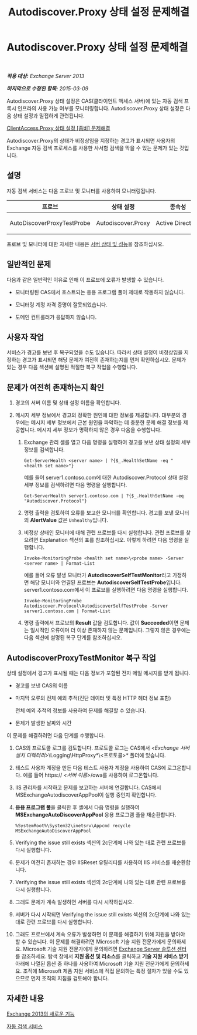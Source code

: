 ﻿---
title: Autodiscover.Proxy 상태 설정 문제해결
TOCTitle: Autodiscover.Proxy 상태 설정 문제해결
ms:assetid: b6a817cf-0b85-4620-adb7-cc3616c11268
ms:mtpsurl: https://technet.microsoft.com/ko-kr/library/ms.exch.scom.autodiscover.proxy(v=EXCHG.150)
ms:contentKeyID: 53275580
ms.date: 03/06/2017
mtps_version: v=EXCHG.150
ms.translationtype: MT
---

# Autodiscover.Proxy 상태 설정 문제해결

 

_**적용 대상:** Exchange Server 2013_

_**마지막으로 수정된 항목:** 2015-03-09_

Autodiscover.Proxy 상태 설정은 CAS(클라이언트 액세스 서버)에 있는 자동 검색 프록시 인프라의 사용 가능 여부를 모니터링합니다. Autodiscover.Proxy 상태 설정은 다음 상태 설정과 밀접하게 관련됩니다.

[ClientAccess.Proxy 상태 설정 \[좀비\] 문제해결](troubleshooting-clientaccess-proxy-health-set.md)

Autodiscover.Proxy의 상태가 비정상임을 지정하는 경고가 표시되면 사용자의 Exchange 자동 검색 프로세스를 사용한 사서함 검색을 막을 수 있는 문제가 있는 것입니다.

## 설명

자동 검색 서비스는 다음 프로브 및 모니터를 사용하여 모니터링됩니다.


<table>
<colgroup>
<col style="width: 25%" />
<col style="width: 25%" />
<col style="width: 25%" />
<col style="width: 25%" />
</colgroup>
<thead>
<tr class="header">
<th>프로브</th>
<th>상태 설정</th>
<th>종속성</th>
<th>연결된 모니터</th>
</tr>
</thead>
<tbody>
<tr class="odd">
<td><p>AutoDiscoverProxyTestProbe</p></td>
<td><p>Autodiscover.Proxy</p></td>
<td><p>Active Directory</p></td>
<td><p>AutodiscoverProxyTestMonitor</p></td>
</tr>
</tbody>
</table>


프로브 및 모니터에 대한 자세한 내용은 [서버 상태 및 성능](https://technet.microsoft.com/ko-kr/library/jj150551\(v=exchg.150\))을 참조하십시오.

## 일반적인 문제

다음과 같은 일반적인 이유로 인해 이 프로브에 오류가 발생할 수 있습니다.

  - 모니터링된 CAS에서 호스트되는 응용 프로그램 풀이 제대로 작동하지 않습니다.

  - 모니터링 계정 자격 증명이 잘못되었습니다.

  - 도메인 컨트롤러가 응답하지 않습니다.

## 사용자 작업

서비스가 경고를 보낸 후 복구되었을 수도 있습니다. 따라서 상태 설정이 비정상임을 지정하는 경고가 표시되면 해당 문제가 여전히 존재하는지를 먼저 확인하십시오. 문제가 있는 경우 다음 섹션에 설명된 적절한 복구 작업을 수행합니다.

## 문제가 여전히 존재하는지 확인

1.  경고의 서버 이름 및 상태 설정 이름을 확인합니다.

2.  메시지 세부 정보에서 경고의 정확한 원인에 대한 정보를 제공합니다. 대부분의 경우에는 메시지 세부 정보에서 근본 원인을 파악하는 데 충분한 문제 해결 정보를 제공합니다. 메시지 세부 정보가 명확하지 않은 경우 다음을 수행합니다.
    
    1.  Exchange 관리 셸를 열고 다음 명령을 실행하여 경고를 보낸 상태 설정의 세부 정보를 검색합니다.
        
            Get-ServerHealth <server name> | ?{$_.HealthSetName -eq "<health set name>"}
        
        예를 들어 server1.contoso.com에 대한 Autodiscover.Protocol 상태 설정 세부 정보를 검색하려면 다음 명령을 실행합니다.
        
            Get-ServerHealth server1.contoso.com | ?{$_.HealthSetName -eq "Autodiscover.Protocol"}
    
    2.  명령 출력을 검토하여 오류를 보고한 모니터를 확인합니다. 경고를 보낸 모니터의 **AlertValue** 값은 `Unhealthy`입니다.
    
    3.  비정상 상태인 모니터에 대해 관련 프로브를 다시 실행합니다. 관련 프로브를 찾으려면 Explanation 섹션의 표를 참조하십시오. 이렇게 하려면 다음 명령을 실행합니다.
        
            Invoke-MonitoringProbe <health set name>\<probe name> -Server <server name> | Format-List
        
        예를 들어 오류 발생 모니터가 **AutodiscoverSelfTestMonitor**라고 가정하면 해당 모니터와 연결된 프로브는 **AutodiscoverSelfTestProbe**입니다. server1.contoso.com에서 이 프로브를 실행하려면 다음 명령을 실행합니다.
        
            Invoke-MonitoringProbe Autodiscover.Protocol\AutodiscoverSelfTestProbe -Server server1.contoso.com | Format-List
    
    4.  명령 출력에서 프로브의 **Result** 값을 검토합니다. 값이 **Succeeded**이면 문제는 일시적인 오류이며 더 이상 존재하지 않는 문제입니다. 그렇지 않은 경우에는 다음 섹션에 설명된 복구 단계를 참조하십시오.

## AutodiscoverProxyTestMonitor 복구 작업

상태 설정에서 경고가 표시될 때는 다음 정보가 포함된 전자 메일 메시지를 받게 됩니다.

  - 경고를 보낸 CAS의 이름

  - 마지막 오류의 전체 예외 추적(진단 데이터 및 특정 HTTP 헤더 정보 포함)
    
    전체 예외 추적의 정보를 사용하여 문제를 해결할 수 있습니다.

  - 문제가 발생한 날짜와 시간

이 문제를 해결하려면 다음 단계를 수행합니다.

1.  CAS의 프로토콜 로그를 검토합니다. 프로토콜 로그는 CAS에서 *\<Exchange 서버 설치 디렉터리\>*\\Logging\\HttpProxy*\\\<프로토콜\>* 폴더에 있습니다.

2.  테스트 사용자 계정을 만든 다음 테스트 사용자 계정을 사용하여 CAS에 로그온합니다. 예를 들어 https:// *\<서버 이름\>*/owa를 사용하여 로그온합니다.

3.  IIS 관리자를 시작하고 문제를 보고하는 서버에 연결합니다. CAS에서 MSExchangeAutodiscoverAppPool이 실행 중인지 확인합니다.

4.  **응용 프로그램 풀**을 클릭한 후 셸에서 다음 명령을 실행하여 **MSExchangeAutoDiscoverAppPool** 응용 프로그램 풀을 재순환합니다.
    
        %SystemRoot%\System32\inetsrv\Appcmd recycle MSExchangeAutoDiscoverAppPool

5.  Verifying the issue still exists 섹션의 2c단계에 나와 있는 대로 관련 프로브를 다시 실행합니다.

6.  문제가 여전히 존재하는 경우 IISReset 유틸리티를 사용하여 IIS 서비스를 재순환합니다.

7.  Verifying the issue still exists 섹션의 2c단계에 나와 있는 대로 관련 프로브를 다시 실행합니다.

8.  그래도 문제가 계속 발생하면 서버를 다시 시작하십시오.

9.  서버가 다시 시작되면 Verifying the issue still exists 섹션의 2c단계에 나와 있는 대로 관련 프로브를 다시 실행합니다.

10. 그래도 프로브에서 계속 오류가 발생하면 이 문제를 해결하기 위해 지원을 받아야 할 수 있습니다. 이 문제를 해결하려면 Microsoft 기술 지원 전문가에게 문의하세요. Microsoft 기술 지원 전문가에게 문의하려면 [Exchange Server 솔루션 센터](https://go.microsoft.com/fwlink/p/?linkid=180809)를 참조하세요. 탐색 창에서 **지원 옵션 및 리소스**를 클릭하고 **기술 지원 서비스 받기** 아래에 나열된 옵션 중 하나를 사용하여 Microsoft 기술 지원 전문가에게 문의하세요. 조직에 Microsoft 제품 지원 서비스에 직접 문의하는 특정 절차가 있을 수도 있으므로 먼저 조직의 지침을 검토해야 합니다.

## 자세한 내용

[Exchange 2013의 새로운 기능](https://technet.microsoft.com/ko-kr/library/jj150540\(v=exchg.150\))

[자동 검색 서비스](https://technet.microsoft.com/ko-kr/library/bb124251\(v=exchg.150\))

